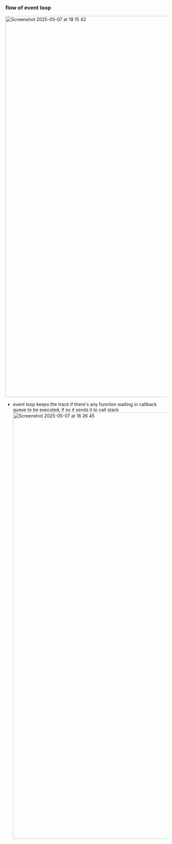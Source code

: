 ### flow of event loop
<img width="1189" alt="Screenshot 2025-05-07 at 18 15 42" src="https://github.com/user-attachments/assets/cfc60298-3ac0-474f-9203-f8718b4b5110" />

- event loop keeps the track if there's any function waiting in callback queue to be executed, if so it sends it to call stack
  <img width="1331" alt="Screenshot 2025-05-07 at 18 26 45" src="https://github.com/user-attachments/assets/6768401e-efb0-4893-a53b-9c330ff66c68" />
